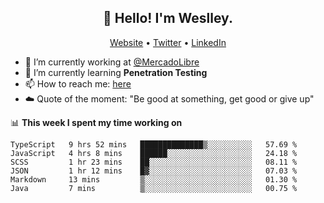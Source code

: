 <h2 align="center">👋 Hello! I'm Weslley.</h2>
<p align="center">
  <a href="http://weslleyneri.com.br">Website</a> •
  <a href="https://twitter.com/Weslley_Neri">Twitter</a> •
  <a href="https://www.linkedin.com/in/weslley-neri-3658908b">LinkedIn</a>
</p>


- 🔭 I’m currently working at [@MercadoLibre](https://github.com/mercadolibre)
- 🌱 I’m currently learning **Penetration Testing**
- 📫 How to reach me: [here](mailto:weslley39@gmail.com)
- ☁️ Quote of the moment: "Be good at something, get good or give up"

📊 **This week I spent my time working on**
<!--START_SECTION:waka-->

```text
TypeScript   9 hrs 52 mins   ██████████████▒░░░░░░░░░░   57.69 %
JavaScript   4 hrs 8 mins    ██████░░░░░░░░░░░░░░░░░░░   24.18 %
SCSS         1 hr 23 mins    ██░░░░░░░░░░░░░░░░░░░░░░░   08.11 %
JSON         1 hr 12 mins    █▓░░░░░░░░░░░░░░░░░░░░░░░   07.03 %
Markdown     13 mins         ▒░░░░░░░░░░░░░░░░░░░░░░░░   01.30 %
Java         7 mins          ▒░░░░░░░░░░░░░░░░░░░░░░░░   00.75 %
```

<!--END_SECTION:waka-->

<!-- Inspired by https://github.com/gruselhaus/gruselhaus -->